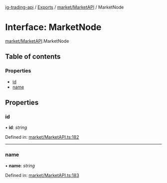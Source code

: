 [ig-trading-api](../README.md) / [Exports](../modules.md) / [market/MarketAPI](../modules/market_marketapi.md) / MarketNode

# Interface: MarketNode

[market/MarketAPI](../modules/market_marketapi.md).MarketNode

## Table of contents

### Properties

- [id](market_marketapi.marketnode.md#id)
- [name](market_marketapi.marketnode.md#name)

## Properties

### id

• **id**: _string_

Defined in: [market/MarketAPI.ts:182](https://github.com/bennycode/ig-trading-api/blob/e858a27/src/market/MarketAPI.ts#L182)

---

### name

• **name**: _string_

Defined in: [market/MarketAPI.ts:183](https://github.com/bennycode/ig-trading-api/blob/e858a27/src/market/MarketAPI.ts#L183)
